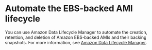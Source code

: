 # Automate the EBS\-backed AMI lifecycle<a name="automating-amis"></a>

You can use Amazon Data Lifecycle Manager to automate the creation, retention, and deletion of Amazon EBS\-backed AMIs and their backing snapshots\. For more information, see [Amazon Data Lifecycle Manager](snapshot-lifecycle.md)\.